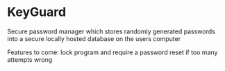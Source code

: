 # KeyGuard
Secure password manager which stores randomly generated passwords into a secure locally hosted database on the users computer


Features to come:
lock program and require a password reset if too many attempts wrong
